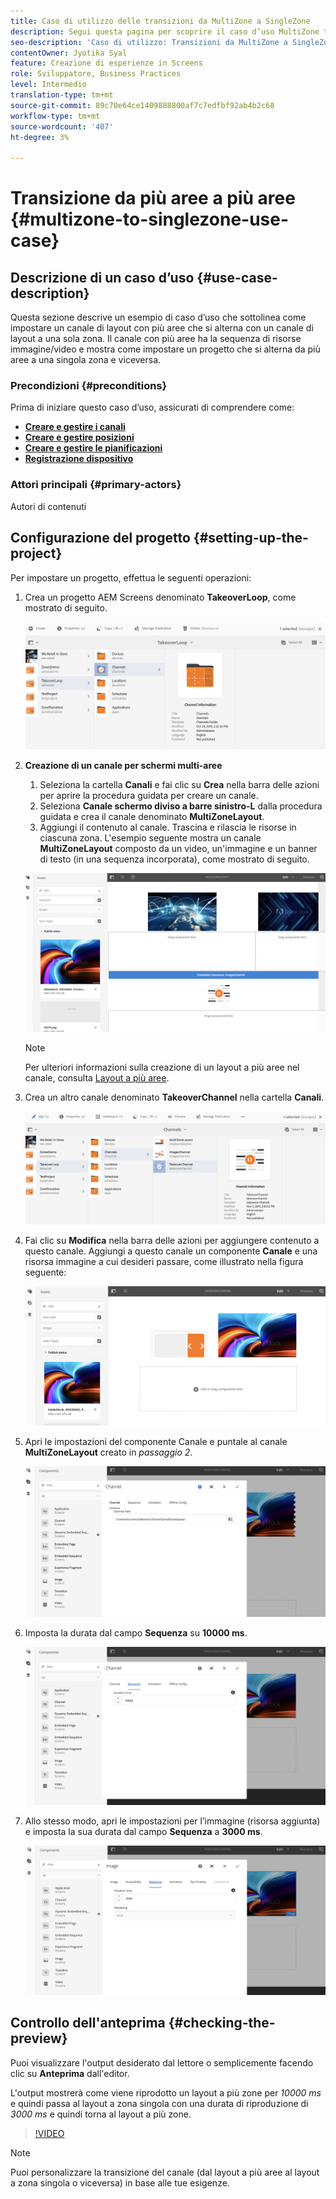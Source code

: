 ```yaml
---
title: Caso di utilizzo delle transizioni da MultiZone a SingleZone
description: Segui questa pagina per scoprire il caso d’uso MultiZone to SingleZone Transitions.
seo-description: 'Caso di utilizzo: Transizioni da MultiZone a SingleZone.'
contentOwner: Jyotika Syal
feature: Creazione di esperienze in Screens
role: Sviluppatore, Business Practices
level: Intermedio
translation-type: tm+mt
source-git-commit: 89c70e64ce1409888800af7c7edfbf92ab4b2c68
workflow-type: tm+mt
source-wordcount: '407'
ht-degree: 3%

---
```



# Transizione da più aree a più aree {#multizone-to-singlezone-use-case}


## Descrizione di un caso d’uso {#use-case-description}

Questa sezione descrive un esempio di caso d’uso che sottolinea come impostare un canale di layout con più aree che si alterna con un canale di layout a una sola zona. Il canale con più aree ha la sequenza di risorse immagine/video e mostra come impostare un progetto che si alterna da più aree a una singola zona e viceversa.

### Precondizioni {#preconditions}

Prima di iniziare questo caso d’uso, assicurati di comprendere come:

* **[Creare e gestire i canali](managing-channels.md)**
* **[Creare e gestire posizioni](managing-locations.md)**
* **[Creare e gestire le pianificazioni](managing-schedules.md)**
* **[Registrazione dispositivo](device-registration.md)**

### Attori principali {#primary-actors}

Autori di contenuti

## Configurazione del progetto {#setting-up-the-project}

Per impostare un progetto, effettua le seguenti operazioni:

1. Crea un progetto AEM Screens denominato **TakeoverLoop**, come mostrato di seguito.

   ![risorsa](assets/mz-to-sz1.png)


1. **Creazione di un canale per schermi multi-aree**

   1. Seleziona la cartella **Canali** e fai clic su **Crea** nella barra delle azioni per aprire la procedura guidata per creare un canale.
   1. Seleziona **Canale schermo diviso a barre sinistro-L** dalla procedura guidata e crea il canale denominato **MultiZoneLayout**.
   1. Aggiungi il contenuto al canale. Trascina e rilascia le risorse in ciascuna zona. L&#39;esempio seguente mostra un canale **MultiZoneLayout** composto da un video, un&#39;immagine e un banner di testo (in una sequenza incorporata), come mostrato di seguito.

   ![risorsa](assets/mz-to-sz2.png)

   >[!NOTE]
   >
   >Per ulteriori informazioni sulla creazione di un layout a più aree nel canale, consulta [Layout a più aree](multi-zone-layout-aem-screens.md).


1. Crea un altro canale denominato **TakeoverChannel** nella cartella **Canali**.

   ![risorsa](assets/mz-to-sz3.png)

1. Fai clic su **Modifica** nella barra delle azioni per aggiungere contenuto a questo canale. Aggiungi a questo canale un componente **Canale** e una risorsa immagine a cui desideri passare, come illustrato nella figura seguente:

   ![risorsa](assets/mz-to-sz4.png)

1. Apri le impostazioni del componente Canale e puntale al canale **MultiZoneLayout** creato in *passaggio 2*.

   ![risorsa](assets/mz-to-sz5.png)

1. Imposta la durata dal campo **Sequenza** su **10000 ms**.

   ![risorsa](assets/mz-to-sz6.png)

1. Allo stesso modo, apri le impostazioni per l’immagine (risorsa aggiunta) e imposta la sua durata dal campo **Sequenza** a **3000 ms**.

   ![risorsa](assets/mz-to-sz7.png)

## Controllo dell&#39;anteprima {#checking-the-preview}

Puoi visualizzare l&#39;output desiderato dal lettore o semplicemente facendo clic su **Anteprima** dall&#39;editor.

L&#39;output mostrerà come viene riprodotto un layout a più zone per *10000 ms* e quindi passa al layout a zona singola con una durata di riproduzione di *3000 ms* e quindi torna al layout a più zone.

>[!VIDEO](https://video.tv.adobe.com/v/30366)

>[!NOTE]
>
>Puoi personalizzare la transizione del canale (dal layout a più aree al layout a zona singola o viceversa) in base alle tue esigenze.